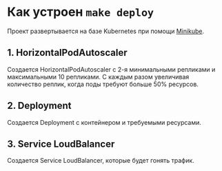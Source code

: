 # Как устроен `make deploy`

Проект развертывается на базе Kubernetes при помощи [Minikube](https://minikube.sigs.k8s.io/docs/start/).

## 1. HorizontalPodAutoscaler
Создается HorizontalPodAutoscaler с 2-я минимальными репликами и 
максимальными 10 репликами. С каждым разом увеличивая количество реплик,
когда поды требуют больше 50% ресурсов.

## 2. Deployment
Создается Deployment с контейнером и требуемыми ресурсами.

## 3. Service LoudBalancer
Создается Service LoudBalancer, которые будет гонять трафик.